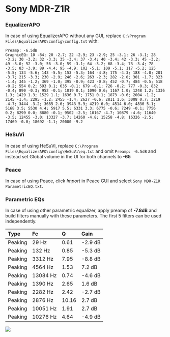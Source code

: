 # Sony MDR-Z1R

### EqualizerAPO
In case of using EqualizerAPO without any GUI, replace `C:\Program Files\EqualizerAPO\config\config.txt`
with:
```
Preamp: -6.5dB
GraphicEQ: 10 -84; 20 -2.7; 22 -2.9; 23 -2.9; 25 -3.1; 26 -3.1; 28 -3.2; 30 -3.2; 32 -3.3; 35 -3.4; 37 -3.4; 40 -3.4; 42 -3.3; 45 -3.2; 49 -3.0; 52 -3.0; 56 -3.0; 59 -3.1; 64 -3.2; 68 -3.4; 73 -3.4; 78 -3.5; 83 -3.9; 89 -4.4; 95 -4.9; 102 -5.1; 109 -5.1; 117 -5.2; 125 -5.5; 134 -5.6; 143 -5.5; 153 -5.3; 164 -4.8; 175 -4.3; 188 -4.0; 201 -3.7; 215 -3.3; 230 -2.9; 246 -2.6; 263 -2.3; 282 -2.0; 301 -1.7; 323 -1.4; 345 -1.2; 369 -1.0; 395 -0.9; 423 -0.8; 452 -0.7; 484 -0.5; 518 -0.2; 554 0.2; 593 0.1; 635 -0.1; 679 -0.1; 726 -0.2; 777 -0.3; 832 -0.4; 890 -0.3; 952 -0.1; 1019 0.1; 1090 0.6; 1167 1.0; 1248 1.2; 1336 1.3; 1429 1.3; 1529 1.1; 1636 0.7; 1751 0.1; 1873 -0.6; 2004 -1.2; 2145 -1.4; 2295 -1.2; 2455 -1.4; 2627 -0.6; 2811 1.6; 3008 0.7; 3219 -4.7; 3444 -3.2; 3685 2.6; 3943 5.9; 4219 6.0; 4514 6.0; 4830 5.1; 5168 3.5; 5530 4.4; 5917 5.5; 6331 3.3; 6775 -0.6; 7249 -0.1; 7756 0.2; 8299 0.0; 8880 -0.1; 9502 -2.5; 10167 -4.7; 10879 -4.6; 11640 -3.5; 12455 -3.0; 13327 -3.7; 14260 -4.8; 15258 -4.8; 16326 -2.5; 17469 -0.0; 18692 -1.1; 20000 -9.2
```

### HeSuVi
In case of using HeSuVi, replace `C:\Program Files\EqualizerAPO\config\HeSuVi\eq.txt` and omit `Preamp:
-6.5dB` and instead set Global volume in the UI for both channels to **-65**

### Peace
In case of using Peace, click *Import* in Peace GUI and select `Sony MDR-Z1R ParametricEQ.txt`.

### Parametric EQs
In case of using other parametric equalizer, apply preamp of **-7.8dB** and build filters manually with
these parameters. The first 5 filters can be used independently.

| Type    | Fc       |     Q | Gain    |
|:--------|:---------|:------|:--------|
| Peaking | 29 Hz    |  0.61 | -2.9 dB |
| Peaking | 132 Hz   |  0.85 | -5.3 dB |
| Peaking | 3312 Hz  |  7.95 | -8.8 dB |
| Peaking | 4564 Hz  |  1.53 | 7.2 dB  |
| Peaking | 13084 Hz |  0.74 | -4.6 dB |
| Peaking | 1390 Hz  |  2.65 | 1.6 dB  |
| Peaking | 2282 Hz  |  2.42 | -2.7 dB |
| Peaking | 2876 Hz  | 10.16 | 2.7 dB  |
| Peaking | 10051 Hz |  1.91 | 2.7 dB  |
| Peaking | 10276 Hz |  4.64 | -4.9 dB |

![](https://raw.githubusercontent.com/jaakkopasanen/AutoEq/master/results/oratory1990/harman_over-ear_2018/Sony%20MDR-Z1R/Sony%20MDR-Z1R.png)